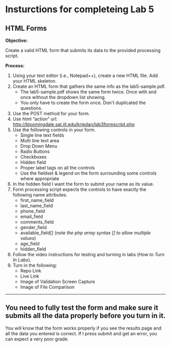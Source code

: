 # Insturctions for completeing Lab 5 
## HTML Forms

**Objective:**

Create a valid HTML form that submits its data to the provided processing script. 

**Process:**
1. Using your text editor (i.e., Notepad++), create a new HTML file. Add your HTML skeleton. 
1. Create an HTML form that gathers the same info as the lab5-sample.pdf.
    * The lab5-sample.pdf shows the same form twice. Once with and once without the dropdown list showing.
    * You only have to create the form once. Don't duplicated the questions. 
1. Use the POST method for your form.
1. Use html “action” url: http://bloomingdale.sat.iit.edu/kriedan/lab3formscript.php
1. Use the following controls in your form.
    * Single line text fields
    * Multi line text area
    * Drop Down Menu
    * Radio Buttons
    * Checkboxes
    * Hidden field
    * Proper label tags on all the controls
    * Use the fieldset & legend on the form surrounding some controls where appropriate
1. In the hidden field I want the form to submit your name as its value.
1. Form processing script expects the controls to have exactly the following name attributes.
    * first_name_field
    * last_name_field
    * phone_field
    * email_field
    * comments_field
    * gender_field
    * available_field[] (*note the php array syntax [] to allow multiple values*)
    * age_field
    * hidden_field
1. Follow the video instructions for testing and turning in labs (*How to Turn In Labs*). 
1. Turn in the following:
    * Repo Link
    * Live Link
    * Image of Validation Screen Capture
    * Image of File Comparison
***
## You need to fully test the form and make sure it submits all the data properly before you turn in it.
You will know that the form works properly if you see the results page and all the data you entered is correct. If I press submit and get an error, you can expect a very poor grade.
  



